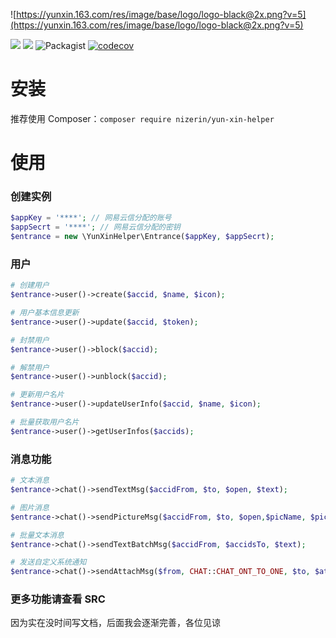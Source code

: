 ![https://yunxin.163.com/res/image/base/logo/logo-black@2x.png?v=5](https://yunxin.163.com/res/image/base/logo/logo-black@2x.png?v=5)

![](https://img.shields.io/packagist/dt/nizerin/yun-xin-helper.svg) ![](https://img.shields.io/packagist/v/nizerin/yun-xin-helper.svg) ![Packagist](https://img.shields.io/packagist/l/nizerin/yun-xin-helper.svg) [![codecov](https://codecov.io/gh/NiZerin/yun-xin-helper/branch/master/graph/badge.svg)](https://codecov.io/gh/NiZerin/yun-xin-helper)

# 安装

推荐使用 Composer：`composer require nizerin/yun-xin-helper`

# 使用
### 创建实例
```php
$appKey = '****'; // 网易云信分配的账号
$appSecrt = '****'; // 网易云信分配的密钥
$entrance = new \YunXinHelper\Entrance($appKey, $appSecrt);
```

### 用户
```php
# 创建用户
$entrance->user()->create($accid, $name, $icon);

# 用户基本信息更新
$entrance->user()->update($accid, $token);

# 封禁用户
$entrance->user()->block($accid);

# 解禁用户
$entrance->user()->unblock($accid);

# 更新用户名片
$entrance->user()->updateUserInfo($accid, $name, $icon);

# 批量获取用户名片
$entrance->user()->getUserInfos($accids);
```

### 消息功能
```php
# 文本消息
$entrance->chat()->sendTextMsg($accidFrom, $to, $open, $text);

# 图片消息
$entrance->chat()->sendPictureMsg($accidFrom, $to, $open,$picName, $picMD5, $picUrl, $picExt, $picWidth, $picHeight, $picSize);

# 批量文本消息
$entrance->chat()->sendTextBatchMsg($accidFrom, $accidsTo, $text);

# 发送自定义系统通知
$entrance->chat()->sendAttachMsg($from, CHAT::CHAT_ONT_TO_ONE, $to, $attach);
```

### 更多功能请查看 SRC
因为实在没时间写文档，后面我会逐渐完善，各位见谅